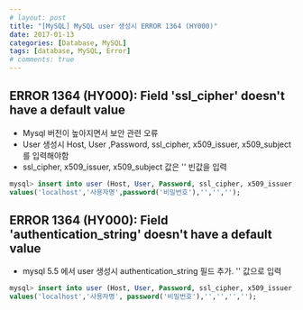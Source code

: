 ```yaml
---
# layout: post
title: "[MySQL] MySQL user 생성시 ERROR 1364 (HY000)"
date: 2017-01-13
categories: [Database, MySQL]
tags: [database, MySQL, Error]
# comments: true
---
```


## ERROR 1364 (HY000): Field 'ssl_cipher' doesn't have a default value
* Mysql 버전이 높아지면서 보안 관련 오류
* User 생성시 Host, User ,Password, ssl_cipher, x509_issuer, x509_subject를 입력해야함
* ssl_cipher, x509_issuer, x509_subject 값은 '' 빈값을 입력
```sql
mysql> insert into user (Host, User, Password, ssl_cipher, x509_issuer, x509_subject) 
values('localhost','사용자명',password('비밀번호'),'','','');
```

## ERROR 1364 (HY000): Field 'authentication_string' doesn't have a default value
* mysql 5.5 에서 user 생성시 authentication_string 필드 추가. '' 값으로 입력
```sql
mysql> insert into user (Host, User, Password, ssl_cipher, x509_issuer, x509_subject, authentication_string) 
values('localhost','사용자명', password('비밀번호'),'','','','');
```